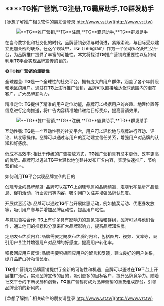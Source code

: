 ## ****TG**推广营销,**TG**注册,**TG**霸屏助手,**TG**群发助手**

[😍想了解推广相关软件的朋友请登录 http://www.vst.tw](http://www.vst.tw)

 <center><img src="https://vst.tw/MP4/tuiguang/png/8.png" alt="**TG**推广营销,**TG**注册,**TG**霸屏助手,**TG**群发助手"></center>

在当今数字化和社交化的时代，品牌营销必须与时俱进，紧跟潮流，与目标受众建立更加亲密的联系。在这个领域中，**TG**（Telegram）作为一个全球知名的社交平台，为品牌推广提供了丰富的可能性。本文将探讨**TG**推广营销的重要性以及如何利用**TG**平台实现品牌宣传的目的。

**😄**TG**推广营销的重要性**

全球覆盖: **TG**是一个全球性的社交平台，拥有庞大的用户群体，涵盖了各个年龄段和地区的用户。通过在**TG**上进行推广营销，品牌可以直接触达全球范围内的潜在客户，扩大品牌影响力。

精准定位: **TG**提供了精准的用户定位功能，品牌可以根据用户的兴趣、地理位置等信息进行定向推送，将广告内容精准地传递给目标受众，提高营销效果。

 <center><img src="https://vst.tw/MP4/tuiguang/png/6.png" alt="**TG**推广营销,**TG**注册,**TG**霸屏助手,**TG**群发助手"></center>

互动性强: **TG**是一个互动性强的社交平台，用户可以轻松地与品牌进行互动、评论、转发等操作。品牌可以通过与用户的互动建立信任关系，增强用户对品牌的认知和好感度。

低成本高效率: 相比于传统的广告投放方式，**TG**推广营销具有成本更低、效率更高的优势。品牌可以通过**TG**平台轻松地创建并发布广告内容，实现快速推广，节约营销成本。

如何利用**TG**平台实现品牌宣传的目的

创建专业的品牌频道: 品牌可以在**TG**上创建专属的品牌频道，定期发布最新产品信息、促销活动、行业资讯等内容，吸引用户关注并增强品牌认知度。

开展优惠活动: 品牌可以通过**TG**平台开展优惠活动，例如抽奖活动、优惠券发放等，吸引用户参与并增加品牌互动性，提高用户粘性。

与意见领袖合作: **TG**上有许多具有影响力的意见领袖和群组，品牌可以与他们合作，通过他们的推荐和分享来扩大品牌影响力，提高品牌知名度。

定期发布优质内容: 品牌需要定期发布优质的内容，包括图片、视频、文章等，吸引用户关注并增强用户对品牌的好感度，提高用户转化率。

积极回应用户反馈: 品牌需要积极回应用户的留言和反馈，建立良好的用户关系，提升品牌口碑和信誉度。

**TG**推广营销为品牌营销提供了全新的可能性和机遇，品牌可以通过在**TG**平台上开展推广活动，实现品牌宣传的目的，吸引更多的目标客户，提升品牌竞争力。随着社交平台的不断发展和创新，**TG**推广营销将成为品牌营销的重要组成部分，引领品牌营销的新风向。

[😍想了解推广相关软件的朋友请登录 http://www.vst.tw](http://www.vst.tw)



